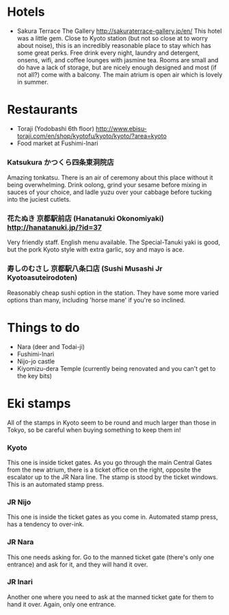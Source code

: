 # Hotels
- Sakura Terrace The Gallery http://sakuraterrace-gallery.jp/en/
This hotel was a little gem. Close to Kyoto station (but not so close at to worry about noise), this is an incredibly reasonable place to stay which has some great perks. Free drink every night, laundry and detergent, onsens, wifi, and coffee lounges with jasmine tea. Rooms are small and do have a lack of storage, but are nicely enough designed and most (if not all?) come with a balcony. The main atrium is open air which is lovely in summer.

# Restaurants
- Toraji (Yodobashi 6th floor) http://www.ebisu-toraji.com/en/shop/kyotofu/kyoto/kyoto/?area=kyoto
- Food market at Fushimi-Inari

### Katsukura かつくら四条東洞院店
Amazing tonkatsu. There is an air of ceremony about this place without it being overwhelming. Drink oolong, grind your sesame before mixing in sauces of your choice, and ladle yuzu over your cabbage before tucking into the juciest cutlets.

### 花たぬき 京都駅前店 (Hanatanuki Okonomiyaki) http://hanatanuki.jp/?id=37
Very friendly staff. English menu available. The Special-Tanuki yaki is good, but the pork Kyoto style with extra garlic, soy and mayo is ace.

### 寿しのむさし 京都駅八条口店 (Sushi Musashi Jr Kyotoasuteirodoten)
Reasonably cheap sushi option in the station. They have some more varied options than many, including 'horse mane' if you're so inclined.


# Things to do
- Nara (deer and Todai-ji)
- Fushimi-Inari
- Nijo-jo castle
- Kiyomizu-dera Temple (currently being renovated and you can't get to the key bits)

# Eki stamps

All of the stamps in Kyoto seem to be round and much larger than those in Tokyo, so be careful when buying something to keep them in!

### Kyoto
This one is inside ticket gates. As you go through the main Central Gates from the new atrium, there is a ticket office on the right, opposite the escalator up to the JR Nara line. The stamp is stood by the ticket windows. This is an automated stamp press.

### JR Nijo
This one is inside the ticket gates as you come in. Automated stamp press, has a tendency to over-ink.

### JR Nara
This one needs asking for. Go to the manned ticket gate (there's only one entrance) and ask for it, and they will hand it over.

### JR Inari
Another one where you need to ask at the manned ticket gate for them to hand it over. Again, only one entrance.
